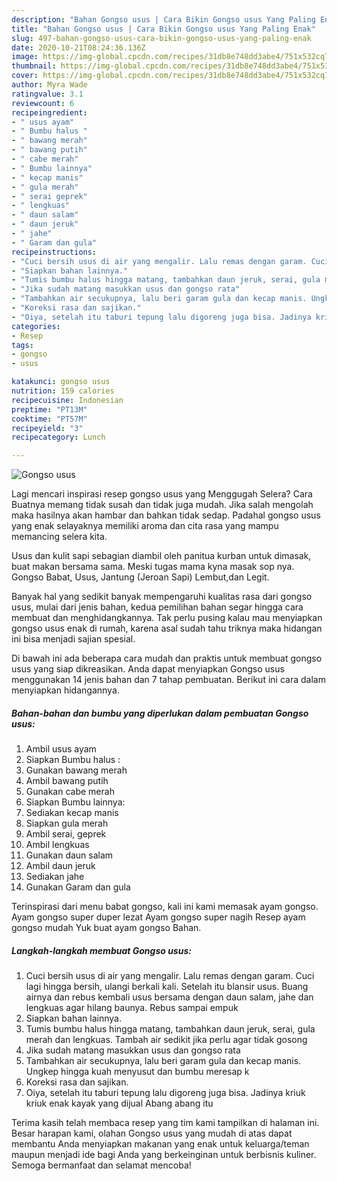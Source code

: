 ```yaml
---
description: "Bahan Gongso usus | Cara Bikin Gongso usus Yang Paling Enak"
title: "Bahan Gongso usus | Cara Bikin Gongso usus Yang Paling Enak"
slug: 497-bahan-gongso-usus-cara-bikin-gongso-usus-yang-paling-enak
date: 2020-10-21T08:24:36.136Z
image: https://img-global.cpcdn.com/recipes/31db8e748dd3abe4/751x532cq70/gongso-usus-foto-resep-utama.jpg
thumbnail: https://img-global.cpcdn.com/recipes/31db8e748dd3abe4/751x532cq70/gongso-usus-foto-resep-utama.jpg
cover: https://img-global.cpcdn.com/recipes/31db8e748dd3abe4/751x532cq70/gongso-usus-foto-resep-utama.jpg
author: Myra Wade
ratingvalue: 3.1
reviewcount: 6
recipeingredient:
- " usus ayam"
- " Bumbu halus "
- " bawang merah"
- " bawang putih"
- " cabe merah"
- " Bumbu lainnya"
- " kecap manis"
- " gula merah"
- " serai geprek"
- " lengkuas"
- " daun salam"
- " daun jeruk"
- " jahe"
- " Garam dan gula"
recipeinstructions:
- "Cuci bersih usus di air yang mengalir. Lalu remas dengan garam. Cuci lagi hingga bersih, ulangi berkali kali. Setelah itu blansir usus. Buang airnya dan rebus kembali usus bersama dengan daun salam, jahe dan lengkuas agar hilang baunya. Rebus sampai empuk"
- "Siapkan bahan lainnya."
- "Tumis bumbu halus hingga matang, tambahkan daun jeruk, serai, gula merah dan lengkuas. Tambah air sedikit jika perlu agar tidak gosong"
- "Jika sudah matang masukkan usus dan gongso rata"
- "Tambahkan air secukupnya, lalu beri garam gula dan kecap manis. Ungkep hingga kuah menyusut dan bumbu meresap k"
- "Koreksi rasa dan sajikan."
- "Oiya, setelah itu taburi tepung lalu digoreng juga bisa. Jadinya kriuk kriuk enak kayak yang dijual Abang abang itu"
categories:
- Resep
tags:
- gongso
- usus

katakunci: gongso usus 
nutrition: 159 calories
recipecuisine: Indonesian
preptime: "PT13M"
cooktime: "PT57M"
recipeyield: "3"
recipecategory: Lunch

---
```



![Gongso usus](https://img-global.cpcdn.com/recipes/31db8e748dd3abe4/751x532cq70/gongso-usus-foto-resep-utama.jpg)

Lagi mencari inspirasi resep gongso usus yang Menggugah Selera? Cara Buatnya memang tidak susah dan tidak juga mudah. Jika salah mengolah maka hasilnya akan hambar dan bahkan tidak sedap. Padahal gongso usus yang enak selayaknya memiliki aroma dan cita rasa yang mampu memancing selera kita.

Usus dan kulit sapi sebagian diambil oleh panitua kurban untuk dimasak, buat makan bersama sama. Meski tugas mama kyna masak sop nya. Gongso Babat, Usus, Jantung (Jeroan Sapi) Lembut,dan Legit.

Banyak hal yang sedikit banyak mempengaruhi kualitas rasa dari gongso usus, mulai dari jenis bahan, kedua pemilihan bahan segar hingga cara membuat dan menghidangkannya. Tak perlu pusing kalau mau menyiapkan gongso usus enak di rumah, karena asal sudah tahu triknya maka hidangan ini bisa menjadi sajian spesial.


Di bawah ini ada beberapa cara mudah dan praktis untuk membuat gongso usus yang siap dikreasikan. Anda dapat menyiapkan Gongso usus menggunakan 14 jenis bahan dan 7 tahap pembuatan. Berikut ini cara dalam menyiapkan hidangannya.

<!--inarticleads1-->

##### Bahan-bahan dan bumbu yang diperlukan dalam pembuatan Gongso usus:

1. Ambil  usus ayam
1. Siapkan  Bumbu halus :
1. Gunakan  bawang merah
1. Ambil  bawang putih
1. Gunakan  cabe merah
1. Siapkan  Bumbu lainnya:
1. Sediakan  kecap manis
1. Siapkan  gula merah
1. Ambil  serai, geprek
1. Ambil  lengkuas
1. Gunakan  daun salam
1. Ambil  daun jeruk
1. Sediakan  jahe
1. Gunakan  Garam dan gula


Terinspirasi dari menu babat gongso, kali ini kami memasak ayam gongso. Ayam gongso super duper lezat Ayam gongso super nagih Resep ayam gongso mudah Yuk buat ayam gongso Bahan. 

<!--inarticleads2-->

##### Langkah-langkah membuat Gongso usus:

1. Cuci bersih usus di air yang mengalir. Lalu remas dengan garam. Cuci lagi hingga bersih, ulangi berkali kali. Setelah itu blansir usus. Buang airnya dan rebus kembali usus bersama dengan daun salam, jahe dan lengkuas agar hilang baunya. Rebus sampai empuk
1. Siapkan bahan lainnya.
1. Tumis bumbu halus hingga matang, tambahkan daun jeruk, serai, gula merah dan lengkuas. Tambah air sedikit jika perlu agar tidak gosong
1. Jika sudah matang masukkan usus dan gongso rata
1. Tambahkan air secukupnya, lalu beri garam gula dan kecap manis. Ungkep hingga kuah menyusut dan bumbu meresap k
1. Koreksi rasa dan sajikan.
1. Oiya, setelah itu taburi tepung lalu digoreng juga bisa. Jadinya kriuk kriuk enak kayak yang dijual Abang abang itu




Terima kasih telah membaca resep yang tim kami tampilkan di halaman ini. Besar harapan kami, olahan Gongso usus yang mudah di atas dapat membantu Anda menyiapkan makanan yang enak untuk keluarga/teman maupun menjadi ide bagi Anda yang berkeinginan untuk berbisnis kuliner. Semoga bermanfaat dan selamat mencoba!
